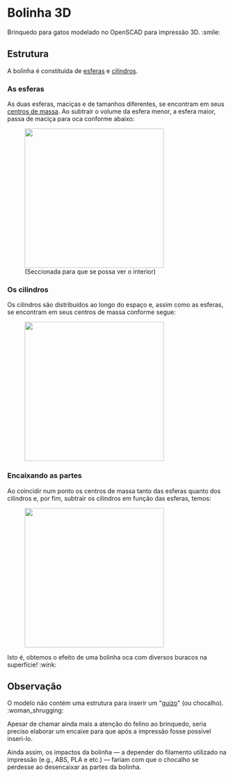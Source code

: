 
<h1>Bolinha 3D</h1>
<p>Brinquedo para gatos modelado no OpenSCAD para impressão 3D. :smile:</p>

<h2>Estrutura</h2>
<p>A bolinha é constituída de <a href="https://pt.wikipedia.org/wiki/Esfera">esferas</a> e <a href="https://pt.wikipedia.org/wiki/Cilindro">cilindros</a>.</p> 

<h3>As esferas</h3>
<p>
  As duas esferas, maciças e de tamanhos diferentes, se encontram em seus <a href="https://pt.wikipedia.org/wiki/Centro_de_massa">centros de massa</a>. Ao subtrair o volume da esfera menor, a esfera maior, passa de maciça para oca conforme abaixo:
</p>

<figure>
  <img src="https://user-images.githubusercontent.com/110087085/182300616-424f8b0c-ef54-4c70-96f3-8a1e68c0c0f9.png" width="320px" />
  <figcaption>(Seccionada para que se possa ver o interior)</figcaption>
</figure>

<h3>Os cilindros</h3>
<p>
  Os cilindros são distribuídos ao longo do espaço e, assim como as esferas, se encontram em seus centros de massa conforme segue:
</p>

<figure>
  <img src="https://user-images.githubusercontent.com/110087085/182301894-b2b626f2-b68b-43f2-b86d-3b26f569c9af.png" width="320px" />
</figure>

<h3>Encaixando as partes</h3>
<p>
  Ao coincidir num ponto os centros de massa tanto das esferas quanto dos cilindros e, por fim, subtrair os cilindros em função das esferas, temos:
</p>

<figure>
  <img src="https://user-images.githubusercontent.com/110087085/182293377-5836ab5a-2901-4ec1-be64-e685ae242714.png" width="320px" />
  <figcaption></figcaption>
</figure>

<p>Isto é, obtemos o efeito de uma bolinha oca com diversos buracos na superfície! :wink:</p>

<h2>Observação</h2>
<p>
  O modelo não contém uma estrutura para inserir um "<a href="https://pt.wikipedia.org/wiki/Guizo">guizo</a>" (ou chocalho). :woman_shrugging:
</p> 

<p>
  Apesar de chamar ainda mais a atenção do felino ao brinquedo, seria preciso elaborar um encaixe para que após a impressão fosse possível inseri-lo.
</p>

<p>
  Ainda assim, os impactos da bolinha — a depender do filamento utilizado na impressão (e.g., ABS, PLA e etc.) — fariam com que o chocalho se perdesse ao desencaixar as partes da bolinha.
</p>
